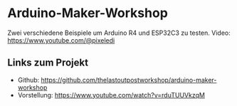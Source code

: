 # Arduino-Maker-Workshop
Zwei verschiedene Beispiele um Arduino R4 und ESP32C3 zu testen.
Video: https://www.youtube.com/@pixeledi

## Links zum Projekt
- Github: https://github.com/thelastoutpostworkshop/arduino-maker-workshop
- Vorstellung: https://www.youtube.com/watch?v=rduTUUVkzqM
